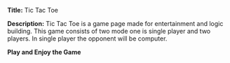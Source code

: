 **Title:** Tic Tac Toe

**Description:** 
Tic Tac Toe is a game page made for entertainment and logic building. This game consists of two mode one is single player and two players.
In single player the opponent will be computer.

**Play and Enjoy the Game**
